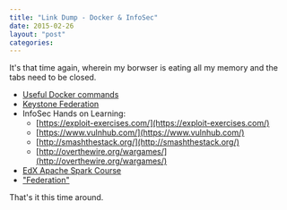 ```yaml
---
title: "Link Dump - Docker & InfoSec"
date: 2015-02-26
layout: "post"
categories: 
---
```


It's that time again, wherein my borwser is eating all my memory and the tabs need to be closed.

- [Useful Docker commands](http://networkstatic.net/docker-one-liners/)
- [Keystone Federation](http://docs.openstack.org/developer/keystone/configure_federation.html)
- InfoSec Hands on Learning:
    + [https://exploit-exercises.com/](https://exploit-exercises.com/)
    + [https://www.vulnhub.com/](https://www.vulnhub.com/)
    + [http://smashthestack.org/](http://smashthestack.org/)
    + [http://overthewire.org/wargames/](http://overthewire.org/wargames/)
- [EdX Apache Spark Course](https://www.edx.org/course/introduction-big-data-apache-spark-uc-berkeleyx-cs100-1x)
- ["Federation"](http://www-inf.it-sudparis.eu/~defude/MOPS/cloudfederation.pdf)

That's it this time around.
